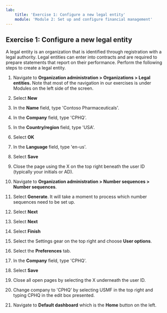 ```yaml
---
lab:
    title: 'Exercise 1: Configure a new legal entity'
    module: 'Module 2: Set up and configure financial management'
---
```



## **Exercise 1: Configure a new legal entity**

 

A legal entity is an organization that is identified through registration with a legal authority. Legal entities can enter into contracts and are required to prepare statements that report on their performance. Perform the following steps to create a legal entity.

1. Navigate to **Organization administration &gt; Organizations &gt; Legal entities.** Note that most of the navigation in our exercises is under Modules on the left side of the screen.

2. Select **New**

3. In the **Name** field, type 'Contoso Pharmaceuticals'.

4. In the **Company** field, type 'CPHQ'.

5. In the **Country/region** field, type 'USA'.

6. Select **OK**

7. In the **Language** field, type 'en-us'.

8. Select **Save**

9. Close the page using the X on the top right beneath the user ID (typically your initials or AD).

10. Navigate to **Organization administration &gt; Number sequences &gt; Number sequences**.

11. Select **Generate**. It will take a moment to process which number sequences need to be set up. 

12. Select **Next**

13. Select **Next**

14. Select **Finish**

15. Select the Settings gear on the top right and choose **User options**.

16. Select the **Preferences** tab.

17. In the **Company** field, type 'CPHQ'.

18. Select **Save**

19. Close all open pages by selecting the X underneath the user ID.

20. Change company to 'CPHQ' by selecting USMF in the top right and typing CPHQ in the edit box presented.

21. Navigate to **Default dashboard** which is the **Home** button on the left.

 
